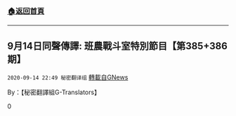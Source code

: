 ###  [:house:返回首頁](https://github.com/ourhimalayas/txt)
---

## 9月14日同聲傳譯: 班農戰斗室特別節目【第385+386期】
`2020-09-14 22:49 秘密翻译组` [轉載自GNews](https://gnews.org/zh-hant/356623/)

By：【秘密翻譯組G-Translators】

0
